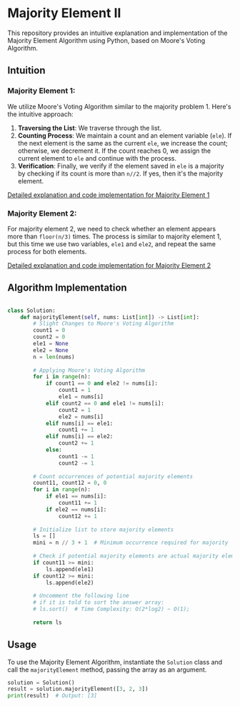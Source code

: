 # Majority Element II

This repository provides an intuitive explanation and implementation of the Majority Element Algorithm using Python, based on Moore's Voting Algorithm.

## Intuition

### Majority Element 1:
We utilize Moore's Voting Algorithm similar to the majority problem 1. Here's the intuitive approach:
1. **Traversing the List**: We traverse through the list.
2. **Counting Process**: We maintain a count and an element variable (`ele`). If the next element is the same as the current `ele`, we increase the count; otherwise, we decrement it. If the count reaches 0, we assign the current element to `ele` and continue with the process.
3. **Verification**: Finally, we verify if the element saved in `ele` is a majority by checking if its count is more than `n//2`. If yes, then it's the majority element.

[Detailed explanation and code implementation for Majority Element 1](https://leetcode.com/problems/majority-element/submissions/1193480677)

### Majority Element 2:
For majority element 2, we need to check whether an element appears more than `floor(n/3)` times. The process is similar to majority element 1, but this time we use two variables, `ele1` and `ele2`, and repeat the same process for both elements.

[Detailed explanation and code implementation for Majority Element 2](https://leetcode.com/problems/majority-element-ii/submissions/1193498682)

## Algorithm Implementation

```python

class Solution:
    def majorityElement(self, nums: List[int]) -> List[int]:
        # Slight Changes to Moore's Voting Algorithm 
        count1 = 0 
        count2 = 0
        ele1 = None
        ele2 = None
        n = len(nums)
        
        # Applying Moore's Voting Algorithm
        for i in range(n):
            if count1 == 0 and ele2 != nums[i]:
                count1 = 1
                ele1 = nums[i]
            elif count2 == 0 and ele1 != nums[i]:
                count2 = 1
                ele2 = nums[i]
            elif nums[i] == ele1:
                count1 += 1
            elif nums[i] == ele2:
                count2 += 1
            else:
                count1 -= 1
                count2 -= 1
        
        # Count occurrences of potential majority elements
        count11, count12 = 0, 0
        for i in range(n):
            if ele1 == nums[i]:
                count11 += 1
            if ele2 == nums[i]:
                count12 += 1
        
        # Initialize list to store majority elements
        ls = []
        mini = n // 3 + 1  # Minimum occurrence required for majority
        
        # Check if potential majority elements are actual majority elements
        if count11 >= mini:
            ls.append(ele1)
        if count12 >= mini:
            ls.append(ele2)
        
        # Uncomment the following line
        # if it is told to sort the answer array:
        # ls.sort()  # Time Complexity: O(2*log2) ~ O(1);
        
        return ls
```

## Usage

To use the Majority Element Algorithm, instantiate the `Solution` class and call the `majorityElement` method, passing the array as an argument.

```python
solution = Solution()
result = solution.majorityElement([3, 2, 3])
print(result)  # Output: [3]
```
